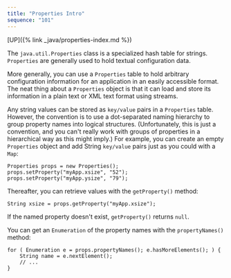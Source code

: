 ```yaml
---
title: "Properties Intro"
sequence: "101"
---
```


[UP]({% link _java/properties-index.md %})

The `java.util.Properties` class is a specialized hash table for strings.
`Properties` are generally used to hold textual configuration data.

More generally, you can use a `Properties` table to hold arbitrary configuration information for an application in an easily accessible format.
The neat thing about a `Properties` object is that it can load and store its information in a plain text
or XML text format using streams.

Any string values can be stored as `key/value` pairs in a `Properties` table.
However, the convention is to use a dot-separated naming hierarchy to group property names into logical structures.
(Unfortunately, this is just a convention, and you can't really work with groups of properties in a hierarchical way as this might imply.)
For example, you can create an empty `Properties` object and add String `key/value` pairs just as you could with a `Map`:

```text
Properties props = new Properties();
props.setProperty("myApp.xsize", "52");
props.setProperty("myApp.ysize", "79");
```

Thereafter, you can retrieve values with the `getProperty()` method:

```text
String xsize = props.getProperty("myApp.xsize");
```

If the named property doesn't exist, `getProperty()` returns `null`.

You can get an `Enumeration` of the property names with the `propertyNames()` method:

```text
for ( Enumeration e = props.propertyNames(); e.hasMoreElements(); ) {
    String name = e.nextElement();
    // ...
}
```



